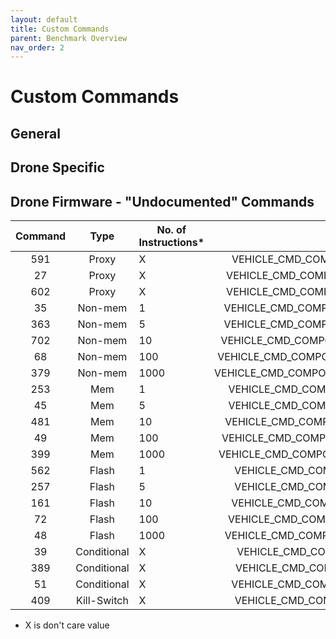```yaml
---
layout: default
title: Custom Commands
parent: Benchmark Overview
nav_order: 2
---
```


# Custom Commands

## General

## Drone Specific

## Drone Firmware - "Undocumented" Commands

| **Command** |   **Type**  | **No. of Instructions*** |                     **Name**                     |
|:-----------:|:-----------:|--------------------------|:------------------------------------------------:|
|     591     |    Proxy    | X                        |   VEHICLE_CMD_COMPONENT_CUSTOM_RECEIVE_HANDLER   |
|      27     |    Proxy    | X                        |  VEHICLE_CMD_COMPONENT_CUSTOM_RECEIVE_HANDLER_2  |
|     602     |    Proxy    | X                        |  VEHICLE_CMD_COMPONENT_CUSTOM_RECEIVE_HANDLER_3  |
|      35     |   Non-mem   | 1                        |   VEHICLE_CMD_COMPONENT_CUSTOM_NON_MEMORY_ADD_1  |
|     363     |   Non-mem   | 5                        |   VEHICLE_CMD_COMPONENT_CUSTOM_NON_MEMORY_ADD_5  |
|     702     |   Non-mem   | 10                       |  VEHICLE_CMD_COMPONENT_CUSTOM_NON_MEMORY_ADD_10  |
|      68     |   Non-mem   | 100                      |  VEHICLE_CMD_COMPONENT_CUSTOM_NON_MEMORY_ADD_100 |
|     379     |   Non-mem   | 1000                     | VEHICLE_CMD_COMPONENT_CUSTOM_NON_MEMORY_ADD_1000 |
|     253     |     Mem     | 1                        |   VEHICLE_CMD_COMPONENT_CUSTOM_MEMORY_ACCESS_1   |
|      45     |     Mem     | 5                        |   VEHICLE_CMD_COMPONENT_CUSTOM_MEMORY_ACCESS_5   |
|     481     |     Mem     | 10                       |   VEHICLE_CMD_COMPONENT_CUSTOM_MEMORY_ACCESS_10  |
|      49     |     Mem     | 100                      |  VEHICLE_CMD_COMPONENT_CUSTOM_MEMORY_ACCESS_100  |
|     399     |     Mem     | 1000                     |  VEHICLE_CMD_COMPONENT_CUSTOM_MEMORY_ACCESS_1000 |
|     562     |    Flash    | 1                        |    VEHICLE_CMD_COMPONENT_CUSTOM_FLASH_ACCESS_1   |
|     257     |    Flash    | 5                        |    VEHICLE_CMD_COMPONENT_CUSTOM_FLASH_ACCESS_5   |
|     161     |    Flash    | 10                       |   VEHICLE_CMD_COMPONENT_CUSTOM_FLASH_ACCESS_10   |
|      72     |    Flash    | 100                      |   VEHICLE_CMD_COMPONENT_CUSTOM_FLASH_ACCESS_100  |
|      48     |    Flash    | 1000                     |  VEHICLE_CMD_COMPONENT_CUSTOM_FLASH_ACCESS_1000  |
|      39     | Conditional | X                        |    VEHICLE_CMD_COMPONENT_KILL_SWITCH_KNOCK_ONE   |
|     389     | Conditional | X                        |    VEHICLE_CMD_COMPONENT_KILL_SWITCH_KNOCK_TWO   |
|      51     | Conditional | X                        |   VEHICLE_CMD_COMPONENT_KILL_SWITCH_KNOCK_THREE  |
|     409     | Kill-Switch | X                        |   VEHICLE_CMD_COMPONENT_KILL_SWITCH_ARM_DISARM   |

* X is don't care value